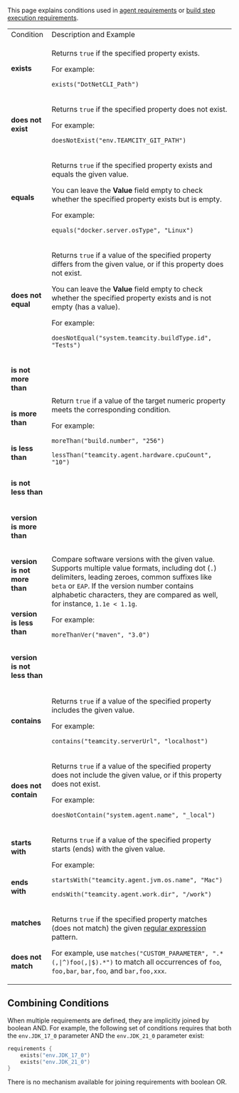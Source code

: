 [//]: # (title: Requirement Conditions)
[//]: # (auxiliary-id: Requirement Conditions)

This page explains conditions used in [agent requirements](configuring-agent-requirements.md) or [build step execution requirements](build-step-execution-conditions.md).


<table>
<tr><td>Condition</td><td>Description and Example</td></tr>

<tr>
<td><p><b>exists</b></p>
</td>
<td><p>Returns <code>true</code> if the specified property exists.</p>
<p>For example:</p>
<p><code>exists("DotNetCLI_Path")</code></p>
</td>
</tr>

<tr>
<td><p><b>does not exist</b></p>
</td>
<td><p>Returns <code>true</code> if the specified property does not exist.</p>
<p>For example:</p>
<p><code>doesNotExist("env.TEAMCITY_GIT_PATH")</code></p>
</td>
</tr>

<tr>
<td><p><b>equals</b></p>
</td>
<td><p>Returns <code>true</code> if the specified property exists and equals the given value.</p>
<p>You can leave the <b>Value</b> field empty to check whether the specified property exists but is empty.</p>
<p>For example:</p>
<p><code>equals("docker.server.osType", "Linux")</code></p>
</td>
</tr>

<tr>
<td><p><b>does not equal</b></p>
</td>
<td><p>Returns <code>true</code> if a value of the specified property differs from the given value, or if this property does not exist.</p>
<p>You can leave the <b>Value</b> field empty to check whether the specified property exists and is not empty (has a value).</p>
<p>For example:</p>
<p><code>doesNotEqual("system.teamcity.buildType.id", "Tests")</code></p>
</td>
</tr>

<tr>
<td><p><b>is not more than</b></p>
</td>
<td rowspan="4"><p>Return <code>true</code> if a value of the target numeric property meets the corresponding condition.</p>
<p>For example:</p>
<p><code>moreThan("build.number", "256")</code></p>
<p><code>lessThan("teamcity.agent.hardware.cpuCount", "10")</code></p>
</td>
</tr>

<tr>
<td><p><b>is more than</b></p>
</td>
</tr>

<tr>
<td><p><b>is less than</b></p>
</td>
</tr>

<tr>
<td><p><b>is not less than</b></p>
</td>
</tr>

<tr>
<td>
<p><b>version is more than</b></p>
</td>
<td rowspan="4"><p>Compare software versions with the given value. Supports multiple value formats, including dot (<code>.</code>) delimiters, leading zeroes, common suffixes like <code>beta</code> or <code>EAP</code>. If the version number contains alphabetic characters, they are compared as well, for instance, <code>1.1e &lt; 1.1g</code>.</p>
<p>For example:</p>
<p><code>moreThanVer("maven", "3.0")</code></p>
</td>
</tr>


<tr>
<td><p><b>version is not more than</b></p>
</td>
</tr>

<tr>
<td><p><b>version is less than</b></p>
</td>
</tr>

<tr>
<td><p><b>version is not less than</b></p>
</td>
</tr>

<tr>
<td><p><b>contains</b></p>
</td>
<td><p>Returns <code>true</code> if a value of the specified property includes the given value.</p>
<p>For example:</p>
<p><code>contains("teamcity.serverUrl", "localhost")</code></p>
</td>
</tr>

<tr>
<td><p><b>does not contain</b></p>
</td>
<td><p>Returns <code>true</code> if a value of the specified property does not include the given value, or if this property does not exist.</p>
<p>For example:</p>
<p><code>doesNotContain("system.agent.name", "_local")</code></p>
</td>
</tr>

<tr>
<td><p><b>starts with</b></p>
</td>
<td rowspan="2"><p>Returns <code>true</code> if a value of the specified property starts (ends) with the given value.</p>
<p>For example:</p>
<p><code>startsWith("teamcity.agent.jvm.os.name", "Mac")</code></p>
<p><code>endsWith("teamcity.agent.work.dir", "/work")</code></p>
</td>
</tr>

<tr>
<td><p><b>ends with</b></p>
</td>
</tr>

<tr>
<td><p><b>matches</b></p>
</td>
<td rowspan="2"><p>Returns <code>true</code> if the specified property matches (does not match) the given <a href="https://java.sun.com/j2se/1.5.0/docs/api/java/util/regex/Pattern.html">regular expression</a> pattern.</p>
<p>For example, use <code>matches("CUSTOM_PARAMETER", ".*(,|^)foo(,|$).*")</code> to match all occurrences of <code>foo</code>, <code>foo,bar</code>, <code>bar,foo</code>, and <code>bar,foo,xxx</code>.
</p>
</td>
</tr>

<tr>
<td><p><b>does not match</b></p>
</td>
</tr>

</table>



## Combining Conditions

<snippet id="combining-conditions">

When multiple requirements are defined, they are implicitly joined by boolean AND. For example, the following set of conditions requires that both the `env.JDK_17_0` parameter AND the `env.JDK_21_0` parameter exist:

```Kotlin
requirements {
    exists("env.JDK_17_0")
    exists("env.JDK_21_0")
}
```

There is no mechanism available for joining requirements with boolean OR.

</snippet>
